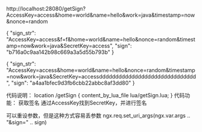 http://localhost:28080/getSign?AccessKey=access&home=world&name=hello&work=java&timestamp=now&nonce=random

{
    "sign_str": "AccessKey=access&f=f&home=world&name=hello&nonce=random&timestamp=now&work=java&SecretKey=access",
    "sign": "b716a0c9aa142b98c669a3a5d55b793b"
}

{
    "sign_str": "AccessKey=access&home=world&name=hello&nonce=random&timestamp=now&work=java&SecretKey=accessdddddddddddddddddddddddddddddd",
    "sign": "a4aa1bfec9d3fb6cbb22abbc8af3dd80"
}

代码说明：
location /getSign {
    content_by_lua_file lua/getSign.lua;
}
代码功能：
获取签名
通过AccessKey找到SecretKey，并进行签名



可以重设参数，但是这种方式容易丢参数
ngx.req.set_uri_args(ngx.var.args .. "&sign=" .. sign)